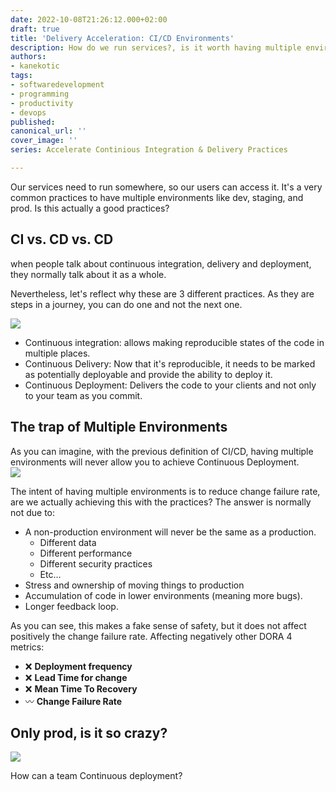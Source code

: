 ```yaml
---
date: 2022-10-08T21:26:12.000+02:00
draft: true
title: 'Delivery Acceleration: CI/CD Environments'
description: How do we run services?, is it worth having multiple environments?
authors:
- kanekotic
tags:
- softwaredevelopment
- programming
- productivity
- devops
published: 
canonical_url: ''
cover_image: ''
series: Accelerate Continious Integration & Delivery Practices

---
```

Our services need to run somewhere, so our users can access it. It's a very common practices to have multiple environments like dev, staging, and prod. Is this actually a good practices?

## CI vs. CD vs. CD

when people talk about continuous integration, delivery and deployment, they normally talk about it as a whole.

Nevertheless, let's reflect why these are 3 different practices. As they are steps in a journey, you can do one and not the next one.

![](https://www.kanekotic.com/img/cicd.png)

* Continuous integration: allows making reproducible states of the code in multiple places.
* Continuous Delivery: Now that it's reproducible, it needs to be marked as potentially deployable and provide the ability to deploy it.
* Continuous Deployment: Delivers the code to your clients and not only to your team as you commit.

## The trap of Multiple Environments

As you can imagine, with the previous definition of CI/CD, having multiple environments will never allow you to achieve Continuous Deployment.  
![](https://www.kanekotic.com/img/environments.jpeg)

The intent of having multiple environments is to reduce change failure rate, are we actually achieving this with the practices? The answer is normally not due to:

* A non-production environment will never be the same as a production.
  * Different data
  * Different performance
  * Different security practices
  * Etc…
* Stress and ownership of moving things to production
* Accumulation of code in lower environments (meaning more bugs).
* Longer feedback loop.

As you can see, this makes a fake sense of safety, but it does not affect positively the change failure rate. Affecting negatively other DORA 4 metrics:

* ❌ **Deployment frequency**
* ❌ **Lead Time for change**
* ❌ **Mean Time To Recovery**
* 〰️ **Change Failure Rate**

## Only prod, is it so crazy?

![](https://www.kanekotic.com/img/single_environment.jpeg)

How can a team Continuous deployment? 